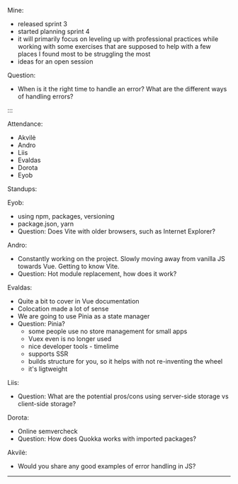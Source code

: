 Mine:

- released sprint 3
- started planning sprint 4
- it will primarily focus on leveling up with professional practices while working with some exercises that are supposed to help with a few places I found most to be struggling the most
- ideas for an open session

Question:

- When is it the right time to handle an error? What are the different ways of handling errors?

:::

Attendance:

- Akvilė
- Andro
- Liis
- Evaldas
- Dorota
- Eyob

Standups:

Eyob:
- using npm, packages, versioning
- package.json, yarn
- Question: Does Vite with older browsers, such as Internet Explorer?

Andro:
- Constantly working on the project. Slowly moving away from vanilla JS towards Vue. Getting to know Vite.
- Question: Hot module replacement, how does it work?

Evaldas:
- Quite a bit to cover in Vue documentation
- Colocation made a lot of sense
- We are going to use Pinia as a state manager
- Question: Pinia?
  - some people use no store management for small apps
  - Vuex even is no longer used
  - nice developer tools - timelime
  - supports SSR
  - builds structure for you, so it helps with not re-inventing the wheel
  - it's ligtweight

Liis:
  - Question: What are the potential pros/cons using server-side storage vs client-side storage?

Dorota:
  - Online semvercheck
  - Question: How does Quokka works with imported packages?

Akvilė:
- Would you share any good examples of error handling in JS?

---

